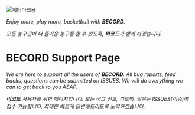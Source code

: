 ![워터마크용](https://user-images.githubusercontent.com/52590935/61990550-8fb64b00-b07d-11e9-97db-d59b6dcecef2.png)

_Enjoy more, play more, basketball with **BECORD**._

_모든 농구인이 더 즐거운 농구를 할 수 있도록, **비코드**가 함께 하겠습니다._

# BECORD Support Page
_We are here to support all the users of **BECORD**._
_All bug reports, feed backs, questions can be submitted on ISSUES._
_We will do everything we can to get back to you ASAP._

_**비코드** 사용자를 위한 페이지입니다._
_모든 버그 신고, 피드백, 질문든 ISSUES(이슈)에 접수 가능합니다._
_최대한 빠르게 답변해드리도록 노력하겠습니다._
